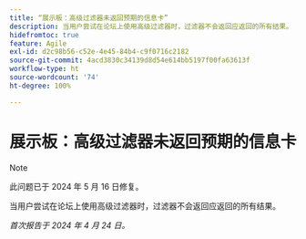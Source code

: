 ```yaml
---
title: “展示板：高级过滤器未返回预期的信息卡”
description: 当用户尝试在论坛上使用高级过滤器时，过滤器不会返回应返回的所有结果。
hidefromtoc: true
feature: Agile
exl-id: d2c98b56-c52e-4e45-84b4-c9f0716c2182
source-git-commit: 4acd3830c34139d8d54e614bb5197f00fa63613f
workflow-type: ht
source-wordcount: '74'
ht-degree: 100%

---
```


# 展示板：高级过滤器未返回预期的信息卡

>[!NOTE]
>
>此问题已于 2024 年 5 月 16 日修复。

当用户尝试在论坛上使用高级过滤器时，过滤器不会返回应返回的所有结果。

_首次报告于 2024 年 4 月 24 日。_
